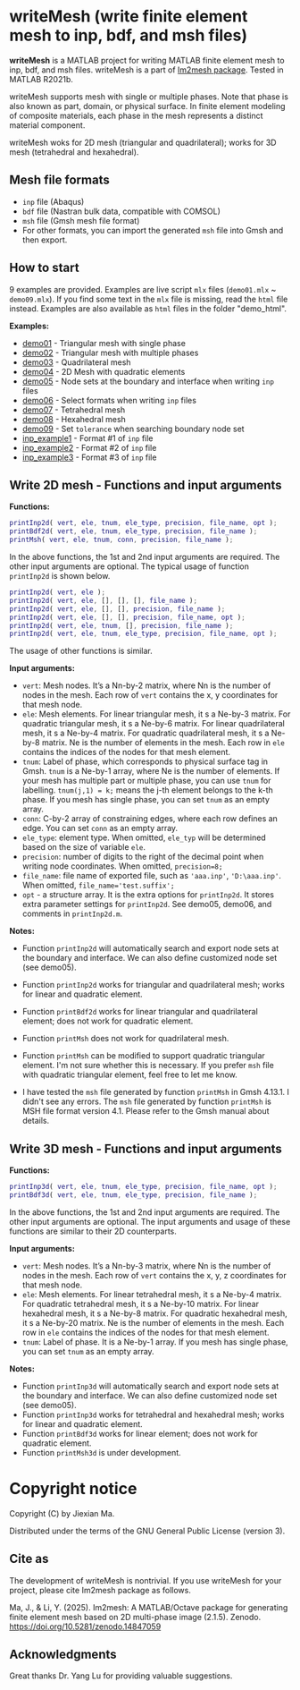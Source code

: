 # writeMesh (write finite element mesh to inp, bdf, and msh files)



**writeMesh** is a MATLAB project for writing MATLAB finite element mesh to inp, bdf, and msh files. writeMesh is a part of [Im2mesh package](https://github.com/mjx888/im2mesh). Tested in MATLAB R2021b.

writeMesh supports mesh with single or multiple phases. Note that phase is also known as part, domain, or physical surface. In finite element modeling of composite materials, each phase in the mesh represents a distinct material component.

writeMesh woks for 2D mesh (triangular and quadrilateral); works for 3D mesh (tetrahedral and hexahedral).



## Mesh file formats

- `inp` file (Abaqus)
- `bdf` file (Nastran bulk data, compatible with COMSOL) 
- `msh` file (Gmsh mesh file format)
- For other formats, you can import the generated `msh` file into Gmsh and then export.



## How to start

9 examples are provided. Examples are live script `mlx` files (`demo01.mlx` ~ `demo09.mlx`). If you find some text in the `mlx` file is missing, read the `html` file instead. Examples are also available as `html` files in the folder "demo_html".

**Examples:**

- [demo01](https://mjx888.github.io/writeMesh/demo01.html) - Triangular mesh with single phase
- [demo02](https://mjx888.github.io/writeMesh/demo02.html) - Triangular mesh with multiple phases
- [demo03](https://mjx888.github.io/writeMesh/demo03.html) - Quadrilateral mesh
- [demo04](https://mjx888.github.io/writeMesh/demo04.html) - 2D Mesh with quadratic elements
- [demo05](https://mjx888.github.io/writeMesh/demo05.html) - Node sets at the boundary and interface when writing `inp` files
- [demo06](https://mjx888.github.io/writeMesh/demo06.html) - Select formats when writing `inp` files
- [demo07](https://mjx888.github.io/writeMesh/demo07.html) - Tetrahedral mesh
- [demo08](https://mjx888.github.io/writeMesh/demo08.html) - Hexahedral mesh
- [demo09](https://mjx888.github.io/writeMesh/demo09.html) - Set `tolerance` when searching boundary node set
- [inp_example1](https://mjx888.github.io/writeMesh/inp_example1.html) - Format #1 of `inp` file
- [inp_example2](https://mjx888.github.io/writeMesh/inp_example2.html) - Format #2 of `inp` file
- [inp_example3](https://mjx888.github.io/writeMesh/inp_example3.html) - Format #3 of `inp` file



## Write 2D mesh - Functions and input arguments

**Functions:**

```matlab
printInp2d( vert, ele, tnum, ele_type, precision, file_name, opt );
printBdf2d( vert, ele, tnum, ele_type, precision, file_name );
printMsh( vert, ele, tnum, conn, precision, file_name );
```

In the above functions, the 1st and 2nd input arguments are required. The other input arguments are optional. The typical usage of function `printInp2d` is shown below. 

```matlab
printInp2d( vert, ele );
printInp2d( vert, ele, [], [], [], file_name );
printInp2d( vert, ele, [], [], precision, file_name );
printInp2d( vert, ele, [], [], precision, file_name, opt );
printInp2d( vert, ele, tnum, [], precision, file_name );
printInp2d( vert, ele, tnum, ele_type, precision, file_name, opt );
```

The usage of other functions is similar.

**Input arguments:**

- `vert`: Mesh nodes. It’s a Nn-by-2 matrix, where Nn is the number of nodes in the mesh. Each row of `vert` contains the x, y coordinates for that mesh node.
- `ele`: Mesh elements. For linear triangular mesh, it s a Ne-by-3 matrix. For quadratic triangular mesh, it s a Ne-by-6 matrix. For linear quadrilateral mesh, it s a Ne-by-4 matrix. For quadratic quadrilateral mesh, it s a Ne-by-8 matrix. Ne is the number of elements in the mesh. Each row in `ele` contains the indices of the nodes for that mesh element. 
- `tnum`: Label of phase, which corresponds to physical surface tag in Gmsh. `tnum` is a Ne-by-1 array, where Ne is the number of elements. If your mesh has multiple part or multiple phase, you can use `tnum` for labelling. `tnum(j,1) = k;` means the j-th element belongs to the k-th phase. If you mesh has single phase, you can set `tnum` as an empty array.
- `conn`: C-by-2 array of constraining edges, where each row defines an edge. You can set `conn` as an empty array.
- `ele_type`: element type. When omitted, `ele_typ` will be determined based on the size of variable `ele`.
- `precision`: number of digits to the right of the decimal point when writing node coordinates. When omitted, `precision=8;`
- `file_name`: file name of exported file, such as `'aaa.inp'`, `'D:\aaa.inp'`. When omitted, `file_name='test.suffix';`
- `opt` - a structure array. It is the extra options for `printInp2d`. It stores extra parameter settings for `printInp2d`. See demo05, demo06, and comments in `printInp2d.m`. 

**Notes:**

- Function `printInp2d` will automatically search and export node sets at the boundary and interface. We can also define customized node set (see demo05).

- Function `printInp2d` works for triangular and quadrilateral mesh; works for linear and quadratic element.

- Function `printBdf2d` works for linear triangular and quadrilateral element; does not work for quadratic element.

- Function `printMsh` does not work for quadrilateral mesh. 

- Function `printMsh` can be modified to support quadratic triangular element. I'm not sure whether this is necessary. If you prefer `msh` file with quadratic triangular element, feel free to let me know.

- I have tested the `msh` file generated by function `printMsh` in Gmsh 4.13.1. I didn't see any errors. The `msh` file generated by function `printMsh` is MSH file format version 4.1. Please refer to the Gmsh manual about details.

  

## Write 3D mesh - Functions and input arguments

**Functions:**

```matlab
printInp3d( vert, ele, tnum, ele_type, precision, file_name, opt );
printBdf3d( vert, ele, tnum, ele_type, precision, file_name );
```

In the above functions, the 1st and 2nd input arguments are required. The other input arguments are optional. The input arguments and usage of these functions are similar to their 2D counterparts. 

**Input arguments:**

- `vert`: Mesh nodes. It’s a Nn-by-3 matrix, where Nn is the number of nodes in the mesh. Each row of `vert` contains the x, y, z coordinates for that mesh node.
- `ele`: Mesh elements. For linear tetrahedral mesh, it s a Ne-by-4 matrix. For quadratic tetrahedral mesh, it s a Ne-by-10 matrix. For linear hexahedral mesh, it s a Ne-by-8 matrix. For quadratic hexahedral mesh, it s a Ne-by-20 matrix. Ne is the number of elements in the mesh. Each row in `ele` contains the indices of the nodes for that mesh element. 
- `tnum`: Label of phase. It is a Ne-by-1 array. If you mesh has single phase, you can set `tnum` as an empty array.

**Notes:**

- Function `printInp3d` will automatically search and export node sets at the boundary and interface. We can also define customized node set (see demo05).
- Function `printInp3d` works for tetrahedral and hexahedral mesh; works for linear and quadratic element.
- Function `printBdf3d` works for linear element; does not work for quadratic element.
- Function `printMsh3d` is under development.



# Copyright notice

Copyright (C) by Jiexian Ma. 

Distributed under the terms of the GNU General Public License (version 3).



## Cite as

The development of writeMesh is nontrivial. If you use writeMesh for your project, please cite Im2mesh package as follows.

Ma, J., & Li, Y. (2025). Im2mesh: A MATLAB/Octave package for generating finite element mesh based on 2D multi-phase image (2.1.5). Zenodo. https://doi.org/10.5281/zenodo.14847059



## Acknowledgments

Great thanks Dr. Yang Lu for providing valuable suggestions.
